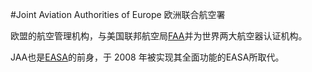 #Joint Aviation Authorities of Europe 欧洲联合航空署

欧盟的航空管理机构，与美国联邦航空局[FAA](Aviation:Abbreviation:FAA)并为世界两大航空器认证机构。

JAA也是[EASA](Aviation:Abbreviation:JAA)的前身，于 2008 年被实现其全面功能的EASA所取代。
